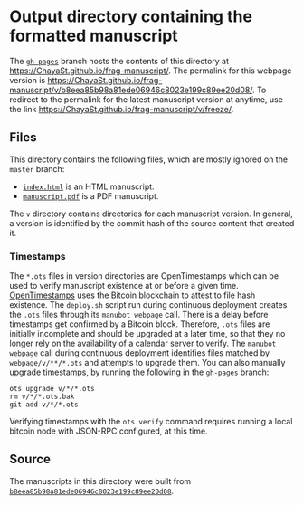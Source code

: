 # Output directory containing the formatted manuscript

The [`gh-pages`](https://github.com/ChayaSt/frag-manuscript/tree/gh-pages) branch hosts the contents of this directory at <https://ChayaSt.github.io/frag-manuscript/>.
The permalink for this webpage version is <https://ChayaSt.github.io/frag-manuscript/v/b8eea85b98a81ede06946c8023e199c89ee20d08/>.
To redirect to the permalink for the latest manuscript version at anytime, use the link <https://ChayaSt.github.io/frag-manuscript/v/freeze/>.

## Files

This directory contains the following files, which are mostly ignored on the `master` branch:

+ [`index.html`](index.html) is an HTML manuscript.
+ [`manuscript.pdf`](manuscript.pdf) is a PDF manuscript.

The `v` directory contains directories for each manuscript version.
In general, a version is identified by the commit hash of the source content that created it.

### Timestamps

The `*.ots` files in version directories are OpenTimestamps which can be used to verify manuscript existence at or before a given time.
[OpenTimestamps](https://opentimestamps.org/) uses the Bitcoin blockchain to attest to file hash existence.
The `deploy.sh` script run during continuous deployment creates the `.ots` files through its `manubot webpage` call.
There is a delay before timestamps get confirmed by a Bitcoin block.
Therefore, `.ots` files are initially incomplete and should be upgraded at a later time, so that they no longer rely on the availability of a calendar server to verify.
The `manubot webpage` call during continuous deployment identifies files matched by `webpage/v/**/*.ots` and attempts to upgrade them.
You can also manually upgrade timestamps, by running the following in the `gh-pages` branch:

```shell
ots upgrade v/*/*.ots
rm v/*/*.ots.bak
git add v/*/*.ots
```

Verifying timestamps with the `ots verify` command requires running a local bitcoin node with JSON-RPC configured, at this time.

## Source

The manuscripts in this directory were built from
[`b8eea85b98a81ede06946c8023e199c89ee20d08`](https://github.com/ChayaSt/frag-manuscript/commit/b8eea85b98a81ede06946c8023e199c89ee20d08).
